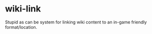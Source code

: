 # wiki-link
Stupid as can be system for linking wiki content to an in-game friendly format/location.
